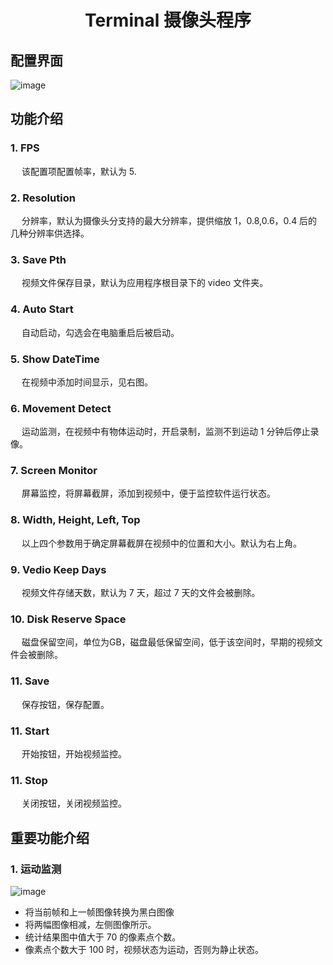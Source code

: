 # <center> Terminal 摄像头程序
## 配置界面
![image](https://wanyonggangdage.github.io/Images/25.PNG) 
## 功能介绍
### 1. FPS
&emsp; 该配置项配置帧率，默认为 5.
### 2. Resolution
&emsp; 分辨率，默认为摄像头分支持的最大分辨率，提供缩放 1，0.8,0.6，0.4 后的几种分辨率供选择。
### 3. Save Pth
&emsp; 视频文件保存目录，默认为应用程序根目录下的 video 文件夹。
### 4. Auto Start
&emsp; 自动启动，勾选会在电脑重启后被启动。
### 5. Show DateTime
&emsp; 在视频中添加时间显示，见右图。
### 6. Movement Detect
&emsp; 运动监测，在视频中有物体运动时，开启录制，监测不到运动 1 分钟后停止录像。
### 7. Screen Monitor
&emsp; 屏幕监控，将屏幕截屏，添加到视频中，便于监控软件运行状态。
### 8. Width, Height, Left, Top
&emsp; 以上四个参数用于确定屏幕截屏在视频中的位置和大小。默认为右上角。
### 9. Vedio Keep Days
&emsp; 视频文件存储天数，默认为 7 天，超过 7 天的文件会被删除。
### 10. Disk Reserve Space
&emsp; 磁盘保留空间，单位为GB，磁盘最低保留空间，低于该空间时，早期的视频文件会被删除。
### 11. Save
&emsp; 保存按钮，保存配置。
### 11. Start
&emsp; 开始按钮，开始视频监控。
### 11. Stop
&emsp; 关闭按钮，关闭视频监控。

## 重要功能介绍
### 1. 运动监测
![image](https://wanyonggangdage.github.io/Images/26.PNG)

- 将当前帧和上一帧图像转换为黑白图像
- 将两幅图像相减，左侧图像所示。
- 统计结果图中值大于 70 的像素点个数。
- 像素点个数大于 100 时，视频状态为运动，否则为静止状态。